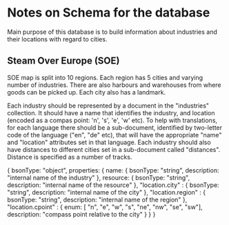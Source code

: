 # Notes on Schema for the database #

Main purpose of this database is to build information about industries
and their locations with regard to cities.

## Steam Over Europe (SOE)

SOE map is split into 10 regions. Each region has 5 cities and varying
number of industries. There are also harbours and warehouses from
where goods can be picked up. Each city also has a landmark.

Each industry should be represented by a document in the "industries"
collection. It should have a name that identifies the industry, and
location (encoded as a compas point: 'n', 's', 'e', 'w' etc). To help
with translations, for each language there should be a sub-document,
identified by two-letter code of the language ("en", "de" etc), that
will have the appropriate "name" and "location" attributes set in that
language. Each industry should also have distances to different cities
set in a sub-document called "distances". Distance is specified as a
number of tracks.


{
 bsonType: "object",
 properties: {
    name: {
	  bsonType: "string",
	  description: "internal name of the industry"
    },
	resource: {
	  bsonType: "string",
	  description: "internal name of the resource"
	},
	"location.city" : {
	  bsonType: "string",
	  description: "internal name of the city"
	},
	"location.region" : {
	  bsonType: "string",
	  description: "internal name of the region"
	},
	"location.cpoint" : {
	  enum: [ "n", "e", "w", "s", "ne", "nw", "se", "sw"],
	  description: "compass point relative to the city"
	}
 }
}
